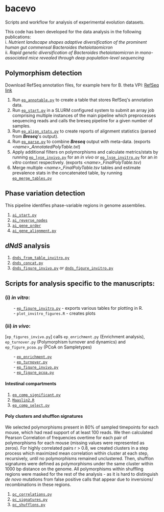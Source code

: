 # bacevo
Scripts and workflow for analysis of experimental evolution datasets.

This code has been developed for the data analysis in the following publications:
<br> i. _Nutrient landscape shapes adaptive diversification of the prominent human
gut commensal Bacteroides thetaiotaomicron_ 
<br> ii. _Rapid genetic diversification of Bacteroides thetaiotaomicron in mono-associated mice revealed through deep population-level sequencing_


## Polymorphism detection
Download RefSeq annotation files, for example here for B. theta VPI:
[RefSeq link](https://ftp.ncbi.nlm.nih.gov/genomes/refseq/bacteria/Bacteroides_thetaiotaomicron/all_assembly_versions/GCF_000011065.1_ASM1106v1/) <br>

1. Run [`ep_annotable.py`](#ep_annotable.py) to create a table that stores RefSeq's annotation data.
2. Run [`ep_start.py`](#ep_start.py) in a SLURM configured system to submit an array job comprising 
multiple instances of the main pipeline which preprocesses sequencing reads and calls the breseq pipeline for a given number of samples.  
3. Run [`ep_align_stats.py`](#ep_align_stats.py) to create reports of alignment statistics (parsed from _**Breseq**_'s output).
4. Run [`ep_parse.py`](#ep_parse.py) to combine **_Breseq_** output with meta-data. (exports  _<name\>\_AnnotatedPolyTable.txt_)
5. Apply additional filters on polymorphisms and calculate metrics/stats 
by running [`ep_lyse_invivo.py`](#ep_lyse_invivo.py) for an _in vivo_ 
or [`ep_lyse_invitro.py`](#ep_lyse_invitro.py) for 
an _in vitro_ context respectively.  (exports  _<name\>\_FinalPolyTable.tsv_)
6. Merge multiple _<name\>\_FinalPolyTable.tsv_ tables
and estimate prevalence stats in the concatenated table, by running [`ep_merge_tables.py`](#ep_merge_tables.py)

## Phase variation detection
This pipeline identifies phase-variable regions in genome assemblies.
1. [`ai_start.py`](#ai_start.py)
2. [`ai_reverse_nodes`](#reverse_nodes.py) 
3. [`ai_gene_order`](#ai_gene_order.py)
4. [`ai_gene_alignment.py`](#ai_gene_alignment.py)

## _dNdS_ analysis
1. [`dnds_from_table_invitro.py`](#dnds_from_table_invitro.py)
2. [`dnds_concat.py`](#dnds_concat.py)
3. [`dnds_figure_invivo.py`](#dnds_figure_invivo.py) or [`dnds_figure_invitro.py`](#dnds_figure_invitro.py)



## Scripts for analysis specific to the manuscripts:
### (i) _in vitro_:
&nbsp;&nbsp;&nbsp;&nbsp;&nbsp;&nbsp; - [`ep_figure_invitro.py`](#ep_figure_invitro.py) - exports various tables for plotting in R.
<br> &nbsp;&nbsp;&nbsp;&nbsp;&nbsp;&nbsp; - `plot_invitro_figures.R` - creates plots 


### (ii) _in vivo_:
[`ep_figures_invivo.py`] calls `ep_enrichment.py` (Enrichment analysis), `ep_turnover.py` (Polymorphism turnover and dynamics) and `ep_figure_pcoa.py` (PCoA on Sampletypes)

&nbsp;&nbsp;&nbsp;&nbsp;&nbsp;&nbsp; - [`ep_enrichment.py`](#ep_enrichment.py)
<br> &nbsp;&nbsp;&nbsp;&nbsp;&nbsp;&nbsp; - [`ep_turnover.py`](#ep_turnvover.py)
<br> &nbsp;&nbsp;&nbsp;&nbsp;&nbsp;&nbsp; - [`ep_figure_invivo.py`](#ep_figure_invivo.py)
<br> &nbsp;&nbsp;&nbsp;&nbsp;&nbsp;&nbsp; - [`ep_figure_pcoa.py`](#ep_figure_pcoa.py)

#### **Intestinal compartments**
1. [`ep_comp_significant.py`](#ep_comp_significant.py)
2. [`Maaslin2.R`](#Maaslin2.R)
3. [`ep_comp_select.py`](#ep_comp_select.py)

#### **Poly clusters and shufflon signatures**
We selected polymorphisms present in 80% of sampled timepoints
for each mouse, which had read support of at least 100 reads. We then calculated Pearson Correlation
of frequencies overtime for each pair of polymorphisms for each mouse (missing values were represented as zeros).
For highly correlated pairs r > 0.8, we created clusters in a step process which maximized mean correlation within cluster at each step,
recursively, until no polymorphisms remained unclustered. Then, shufflon signatures were defined as 
polymorphisms under the same cluster within 1000 bp distance on the genome. All polymorphisms within shuffling regions
were masked for the rest of the analysis - as it is hard to distinguish _de novo_ mutations from false positive calls that appear due to
inversions/ recombinations in these regions.

1. [`pc_correlations.py`](#pc_correlations.py)
2. [`pc_signatures.py`](#pc_signatures.py)
3. [`pc_shufflons.py`](#pc_shufflons.py)



